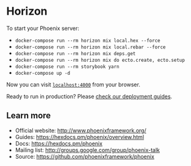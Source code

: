 # Horizon

To start your Phoenix server:

  * `docker-compose run --rm horizon mix local.hex --force`
  * `docker-compose run --rm horizon mix local.rebar --force`
  * `docker-compose run --rm horizon mix deps.get`
  * `docker-compose run --rm horizon mix do ecto.create, ecto.setup`
  * `docker-compose run --rm storybook yarn`
  * `docker-compose up -d`

Now you can visit [`localhost:4000`](http://localhost:4000) from your browser.

Ready to run in production? Please [check our deployment guides](https://hexdocs.pm/phoenix/deployment.html).

## Learn more

  * Official website: http://www.phoenixframework.org/
  * Guides: https://hexdocs.pm/phoenix/overview.html
  * Docs: https://hexdocs.pm/phoenix
  * Mailing list: http://groups.google.com/group/phoenix-talk
  * Source: https://github.com/phoenixframework/phoenix

